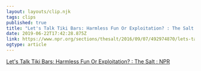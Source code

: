 ```yaml
---
layout: layouts/clip.njk 
tags: clips 
published: true 
title: "Let's Talk Tiki Bars: Harmless Fun Or Exploitation? : The Salt : NPR" 
date: 2019-06-22T17:42:28.875Z 
link: https://www.npr.org/sections/thesalt/2016/09/07/492974870/lets-talk-tiki-bars-harmless-fun-or-exploitation 
ogtype: article 
---
```

[ Let's Talk Tiki Bars: Harmless Fun Or Exploitation? : The Salt : NPR](https://www.npr.org/sections/thesalt/2016/09/07/492974870/lets-talk-tiki-bars-harmless-fun-or-exploitation) 
